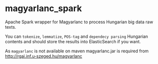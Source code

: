 # magyarlanc_spark

Apache Spark wrapper for Magyarlanc to process Hungarian big data raw texts.

You can `tokenize`, `lemmatize`, `POS-tag` and `dependecy parsing` Hungarian contents and should store the results into ElasticSearch if you want. 

As `magyarlanc` is not available on maven magyarlanc.jar is required from http://rgai.inf.u-szeged.hu/magyarlanc 
